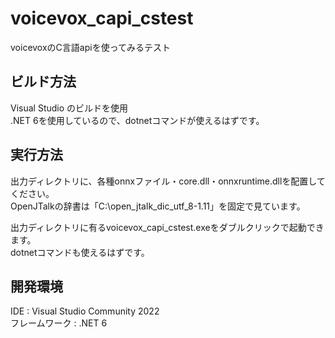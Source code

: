 # voicevox_capi_cstest
voicevoxのC言語apiを使ってみるテスト

## ビルド方法
Visual Studio のビルドを使用  
.NET 6を使用しているので、dotnetコマンドが使えるはずです。  

## 実行方法
出力ディレクトリに、各種onnxファイル・core.dll・onnxruntime.dllを配置してください。  
OpenJTalkの辞書は「C:\open_jtalk_dic_utf_8-1.11」を固定で見ています。  

出力ディレクトリに有るvoicevox_capi_cstest.exeをダブルクリックで起動できます。  
dotnetコマンドも使えるはずです。  

## 開発環境
IDE : Visual Studio Community 2022  
フレームワーク : .NET 6  
